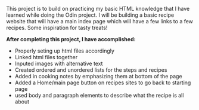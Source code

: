 This project is to build on practicing my basic HTML knowledge that I have learned while doing the Odin project. I will be building a basic recipe website that will have a main index page which will have a few links to a few recipes. Some inspiration for tasty treats!

**After completing this project, I have accomplished:**


* Properly seting up html files accordingly
* Linked html files together
* Inputed images with alternative text
* Created ordered and unordered lists for the steps and recipes
* Added in cooking notes by emphasizing them at bottom of the page
* Added a Home/main page button on recipes sites to go back to starting page
* used body and paragraph elements to describe what the recipe is all about
